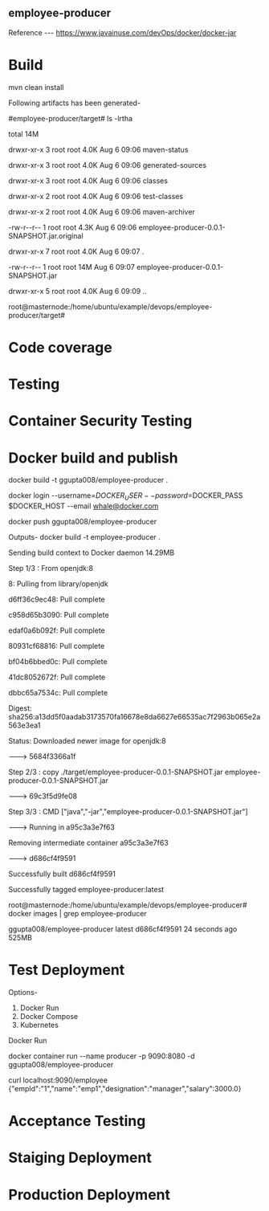 ## employee-producer

Reference ---  https://www.javainuse.com/devOps/docker/docker-jar

# Build
mvn clean install

Following artifacts has been generated-

#employee-producer/target# ls -lrtha

total 14M

drwxr-xr-x 3 root root 4.0K Aug  6 09:06 maven-status

drwxr-xr-x 3 root root 4.0K Aug  6 09:06 generated-sources

drwxr-xr-x 3 root root 4.0K Aug  6 09:06 classes

drwxr-xr-x 2 root root 4.0K Aug  6 09:06 test-classes

drwxr-xr-x 2 root root 4.0K Aug  6 09:06 maven-archiver

-rw-r--r-- 1 root root 4.3K Aug  6 09:06 employee-producer-0.0.1-SNAPSHOT.jar.original

drwxr-xr-x 7 root root 4.0K Aug  6 09:07 .

-rw-r--r-- 1 root root  14M Aug  6 09:07 employee-producer-0.0.1-SNAPSHOT.jar

drwxr-xr-x 5 root root 4.0K Aug  6 09:09 ..

root@masternode:/home/ubuntu/example/devops/employee-producer/target#


# Code coverage

# Testing

# Container Security Testing

# Docker build and publish

docker build -t ggupta008/employee-producer .

docker login --username=$DOCKER_USER --password=$DOCKER_PASS $DOCKER_HOST --email whale@docker.com

docker push ggupta008/employee-producer


Outputs- docker build -t employee-producer .

Sending build context to Docker daemon  14.29MB

Step 1/3 : From openjdk:8

8: Pulling from library/openjdk

d6ff36c9ec48: Pull complete

c958d65b3090: Pull complete

edaf0a6b092f: Pull complete

80931cf68816: Pull complete

bf04b6bbed0c: Pull complete

41dc8052672f: Pull complete

dbbc65a7534c: Pull complete

Digest: sha256:a13dd5f0aadab3173570fa16678e8da6627e66535ac7f2963b065e2a563e3ea1

Status: Downloaded newer image for openjdk:8

---> 5684f3366a1f

Step 2/3 : copy ./target/employee-producer-0.0.1-SNAPSHOT.jar employee-producer-0.0.1-SNAPSHOT.jar

---> 69c3f5d9fe08

Step 3/3 : CMD ["java","-jar","employee-producer-0.0.1-SNAPSHOT.jar"]

---> Running in a95c3a3e7f63

Removing intermediate container a95c3a3e7f63

---> d686cf4f9591

Successfully built d686cf4f9591

Successfully tagged employee-producer:latest

root@masternode:/home/ubuntu/example/devops/employee-producer# docker images | grep employee-producer

ggupta008/employee-producer                                        latest              d686cf4f9591        24 seconds ago      525MB



# Test Deployment

Options-
1. Docker Run
2. Docker Compose
3. Kubernetes

Docker Run

docker container run --name producer -p 9090:8080 -d ggupta008/employee-producer

curl localhost:9090/employee
{"empId":"1","name":"emp1","designation":"manager","salary":3000.0}

# Acceptance Testing

# Staiging Deployment

# Production Deployment






